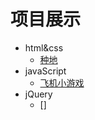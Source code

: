 # 项目展示
 + html&css
   - [种地](https://511446781.github.io/cultivation/)
 + javaScript
   - [飞机小游戏](https://511446781.github.io/05-plane/)
+ jQuery
   - []